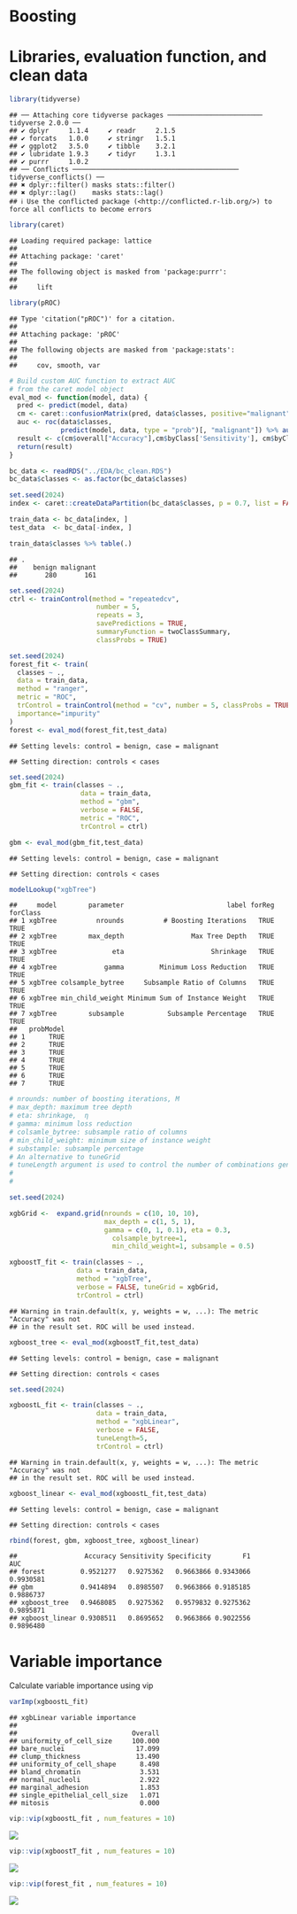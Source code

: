 Boosting
================

# Libraries, evaluation function, and clean data

``` r
library(tidyverse)
```

    ## ── Attaching core tidyverse packages ──────────────────────── tidyverse 2.0.0 ──
    ## ✔ dplyr     1.1.4     ✔ readr     2.1.5
    ## ✔ forcats   1.0.0     ✔ stringr   1.5.1
    ## ✔ ggplot2   3.5.0     ✔ tibble    3.2.1
    ## ✔ lubridate 1.9.3     ✔ tidyr     1.3.1
    ## ✔ purrr     1.0.2     
    ## ── Conflicts ────────────────────────────────────────── tidyverse_conflicts() ──
    ## ✖ dplyr::filter() masks stats::filter()
    ## ✖ dplyr::lag()    masks stats::lag()
    ## ℹ Use the conflicted package (<http://conflicted.r-lib.org/>) to force all conflicts to become errors

``` r
library(caret)
```

    ## Loading required package: lattice
    ## 
    ## Attaching package: 'caret'
    ## 
    ## The following object is masked from 'package:purrr':
    ## 
    ##     lift

``` r
library(pROC)
```

    ## Type 'citation("pROC")' for a citation.
    ## 
    ## Attaching package: 'pROC'
    ## 
    ## The following objects are masked from 'package:stats':
    ## 
    ##     cov, smooth, var

``` r
# Build custom AUC function to extract AUC
# from the caret model object
eval_mod <- function(model, data) {
  pred <- predict(model, data)
  cm <- caret::confusionMatrix(pred, data$classes, positive="malignant")
  auc <- roc(data$classes,
             predict(model, data, type = "prob")[, "malignant"]) %>% auc()
  result <- c(cm$overall["Accuracy"],cm$byClass['Sensitivity'], cm$byClass['Specificity'], cm$byClass['F1'],AUC=auc)
  return(result)
}

bc_data <- readRDS("../EDA/bc_clean.RDS")
bc_data$classes <- as.factor(bc_data$classes)
```

``` r
set.seed(2024)
index <- caret::createDataPartition(bc_data$classes, p = 0.7, list = FALSE)

train_data <- bc_data[index, ]
test_data  <- bc_data[-index, ]

train_data$classes %>% table(.)
```

    ## .
    ##    benign malignant 
    ##       280       161

``` r
set.seed(2024)
ctrl <- trainControl(method = "repeatedcv", 
                      number = 5, 
                      repeats = 3,  
                      savePredictions = TRUE,
                      summaryFunction = twoClassSummary,
                      classProbs = TRUE)
```

``` r
set.seed(2024)
forest_fit <- train(
  classes ~ .,
  data = train_data,                         
  method = "ranger",
  metric = "ROC",
  trControl = trainControl(method = "cv", number = 5, classProbs = TRUE, summaryFunction = twoClassSummary),
  importance="impurity"
)
forest <- eval_mod(forest_fit,test_data)
```

    ## Setting levels: control = benign, case = malignant

    ## Setting direction: controls < cases

``` r
set.seed(2024)
gbm_fit <- train(classes ~ .,
                  data = train_data,
                  method = "gbm",
                  verbose = FALSE,
                  metric = "ROC",
                  trControl = ctrl)

gbm <- eval_mod(gbm_fit,test_data)
```

    ## Setting levels: control = benign, case = malignant

    ## Setting direction: controls < cases

``` r
modelLookup("xgbTree")
```

    ##     model        parameter                          label forReg forClass
    ## 1 xgbTree          nrounds          # Boosting Iterations   TRUE     TRUE
    ## 2 xgbTree        max_depth                 Max Tree Depth   TRUE     TRUE
    ## 3 xgbTree              eta                      Shrinkage   TRUE     TRUE
    ## 4 xgbTree            gamma         Minimum Loss Reduction   TRUE     TRUE
    ## 5 xgbTree colsample_bytree     Subsample Ratio of Columns   TRUE     TRUE
    ## 6 xgbTree min_child_weight Minimum Sum of Instance Weight   TRUE     TRUE
    ## 7 xgbTree        subsample           Subsample Percentage   TRUE     TRUE
    ##   probModel
    ## 1      TRUE
    ## 2      TRUE
    ## 3      TRUE
    ## 4      TRUE
    ## 5      TRUE
    ## 6      TRUE
    ## 7      TRUE

``` r
# nrounds: number of boosting iterations, M
# max_depth: maximum tree depth
# eta: shrinkage,  η
# gamma: minimum loss reduction
# colsamle_bytree: subsample ratio of columns
# min_child_weight: minimum size of instance weight
# substample: subsample percentage
# An alternative to tuneGrid
# tuneLength argument is used to control the number of combinations generated by this random tuning parameter search.
# 
# 
```

``` r
set.seed(2024)

xgbGrid <-  expand.grid(nrounds = c(10, 10, 10), 
                        max_depth = c(1, 5, 1), 
                        gamma = c(0, 1, 0.1), eta = 0.3,
                          colsample_bytree=1, 
                          min_child_weight=1, subsample = 0.5)

xgboostT_fit <- train(classes ~ .,
                 data = train_data,
                 method = "xgbTree",
                 verbose = FALSE, tuneGrid = xgbGrid,
                 trControl = ctrl)
```

    ## Warning in train.default(x, y, weights = w, ...): The metric "Accuracy" was not
    ## in the result set. ROC will be used instead.

``` r
xgboost_tree <- eval_mod(xgboostT_fit,test_data)
```

    ## Setting levels: control = benign, case = malignant

    ## Setting direction: controls < cases

``` r
set.seed(2024)

xgboostL_fit <- train(classes ~ .,
                      data = train_data,
                      method = "xgbLinear",
                      verbose = FALSE,
                      tuneLength=5,
                      trControl = ctrl)
```

    ## Warning in train.default(x, y, weights = w, ...): The metric "Accuracy" was not
    ## in the result set. ROC will be used instead.

``` r
xgboost_linear <- eval_mod(xgboostL_fit,test_data)
```

    ## Setting levels: control = benign, case = malignant

    ## Setting direction: controls < cases

``` r
rbind(forest, gbm, xgboost_tree, xgboost_linear)
```

    ##                 Accuracy Sensitivity Specificity        F1       AUC
    ## forest         0.9521277   0.9275362   0.9663866 0.9343066 0.9930581
    ## gbm            0.9414894   0.8985507   0.9663866 0.9185185 0.9886737
    ## xgboost_tree   0.9468085   0.9275362   0.9579832 0.9275362 0.9895871
    ## xgboost_linear 0.9308511   0.8695652   0.9663866 0.9022556 0.9896480

# Variable importance

Calculate variable importance using vip

``` r
varImp(xgboostL_fit)
```

    ## xgbLinear variable importance
    ## 
    ##                             Overall
    ## uniformity_of_cell_size     100.000
    ## bare_nuclei                  17.099
    ## clump_thickness              13.490
    ## uniformity_of_cell_shape      8.498
    ## bland_chromatin               3.531
    ## normal_nucleoli               2.922
    ## marginal_adhesion             1.853
    ## single_epithelial_cell_size   1.071
    ## mitosis                       0.000

``` r
vip::vip(xgboostL_fit , num_features = 10) 
```

![](boosting_files/figure-gfm/unnamed-chunk-10-1.png)<!-- -->

``` r
vip::vip(xgboostT_fit , num_features = 10) 
```

![](boosting_files/figure-gfm/unnamed-chunk-10-2.png)<!-- -->

``` r
vip::vip(forest_fit , num_features = 10) 
```

![](boosting_files/figure-gfm/unnamed-chunk-10-3.png)<!-- -->
